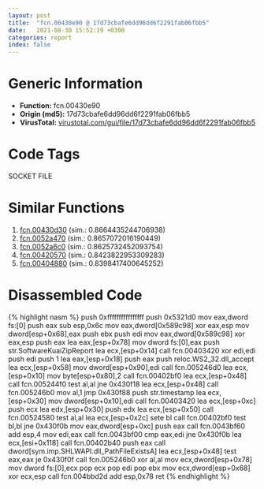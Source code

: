 ```yaml
---
layout: post
title:  "fcn.00430e90 @ 17d73cbafe6dd96dd6f2291fab06fbb5"
date:   2021-08-30 15:52:19 +0300
categories: report
index: false
---
```


# Generic Information
- **Function:** fcn.00430e90
- **Origin (md5):** 17d73cbafe6dd96dd6f2291fab06fbb5
- **VirusTotal:** [virustotal.com/gui/file/17d73cbafe6dd96dd6f2291fab06fbb5][virustotal_ref]

# Code Tags
<span class="tag" id="SOCKET">SOCKET</span>
<span class="tag" id="FILE">FILE</span>


# Similar Functions

1. [fcn.00430d30][similar_1_ref] (sim.: 0.8664435244706938)
2. [fcn.0052a470][similar_2_ref] (sim.: 0.8657072016190449)
3. [fcn.0052a6c0][similar_3_ref] (sim.: 0.8625732452093754)
4. [fcn.00420570][similar_4_ref] (sim.: 0.8423822953309283)
5. [fcn.00404880][similar_5_ref] (sim.: 0.8398417400645252)


# Disassembled Code

{% highlight nasm %}
push 0xffffffffffffffff
push 0x5321d0
mov eax,dword fs:[0]
push eax
sub esp,0x6c
mov eax,dword[0x589c98]
xor eax,esp
mov dword[esp+0x68],eax
push ebx
push edi
mov eax,dword[0x589c98]
xor eax,esp
push eax
lea eax,[esp+0x78]
mov dword fs:[0],eax
push str.SoftwareKuaiZipReport
lea ecx,[esp+0x14]
call fcn.00403420
xor edi,edi
push edi
push 1
lea eax,[esp+0x18]
push eax
push reloc.WS2_32.dll_accept
lea ecx,[esp+0x58]
mov dword[esp+0x90],edi
call fcn.005246d0
lea ecx,[esp+0x10]
mov byte[esp+0x80],2
call fcn.00402bf0
lea ecx,[esp+0x48]
call fcn.005244f0
test al,al
jne 0x430f18
lea ecx,[esp+0x48]
call fcn.005246b0
mov al,1
jmp 0x430f88
push str.timestamp
lea ecx,[esp+0x30]
mov dword[esp+0x10],edi
call fcn.00403420
lea ecx,[esp+0xc]
push ecx
lea edx,[esp+0x30]
push edx
lea ecx,[esp+0x50]
call fcn.00524580
test al,al
lea ecx,[esp+0x2c]
sete bl
call fcn.00402bf0
test bl,bl
jne 0x430f0b
mov eax,dword[esp+0xc]
push eax
call fcn.0043bf60
add esp,4
mov edi,eax
call fcn.0043bf00
cmp eax,edi
jne 0x430f0b
lea ecx,[esi+0x118]
call fcn.00402b40
push eax
call dword[sym.imp.SHLWAPI.dll_PathFileExistsA]
lea ecx,[esp+0x48]
test eax,eax
je 0x430f0f
call fcn.005246b0
xor al,al
mov ecx,dword[esp+0x78]
mov dword fs:[0],ecx
pop ecx
pop edi
pop ebx
mov ecx,dword[esp+0x68]
xor ecx,esp
call fcn.004bbd2d
add esp,0x78
ret 
{% endhighlight %}


[similar_1_ref]: /report/fcn.00430d30@17d73cbafe6dd96dd6f2291fab06fbb5
[similar_2_ref]: /report/fcn.0052a470@c60344b51fa39a329b92557d24ff7670
[similar_3_ref]: /report/fcn.0052a6c0@14b20b07906a36e23f2230c8042160f2
[similar_4_ref]: /report/fcn.00420570@be7fba7cc724acf4ae2900d99e0fc9c3
[similar_5_ref]: /report/fcn.00404880@d59f9c4f445b9f980173dec064f55091
[virustotal_ref]: https://www.virustotal.com/gui/file/17d73cbafe6dd96dd6f2291fab06fbb5